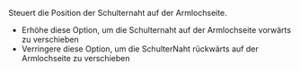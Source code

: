 Steuert die Position der Schulternaht auf der Armlochseite.

-   Erhöhe diese Option, um die Schulternaht auf der Armlochseite vorwärts zu verschieben
-   Verringere diese Option, um die SchulterNaht rückwärts auf der Armlochseite zu verschieben
